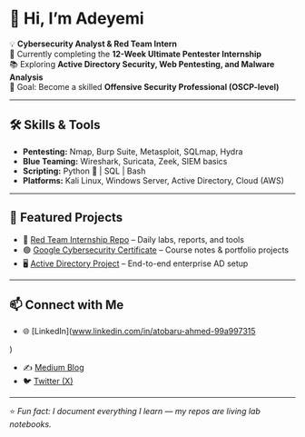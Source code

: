# 👋 Hi, I’m Adeyemi  

💡 **Cybersecurity Analyst & Red Team Intern**  
🔐 Currently completing the **12-Week Ultimate Pentester Internship**  
📚 Exploring **Active Directory Security, Web Pentesting, and Malware Analysis**  
🎯 Goal: Become a skilled **Offensive Security Professional (OSCP-level)**  

---

## 🛠️ Skills & Tools
- **Pentesting:** Nmap, Burp Suite, Metasploit, SQLmap, Hydra  
- **Blue Teaming:** Wireshark, Suricata, Zeek, SIEM basics  
- **Scripting:** Python 🐍 | SQL | Bash  
- **Platforms:** Kali Linux, Windows Server, Active Directory, Cloud (AWS)  

---

## 📂 Featured Projects
- 🔴 [Red Team Internship Repo](https://github.com/Yemi-spice/redteam-internship) – Daily labs, reports, and tools  
- 🟢 [Google Cybersecurity Certificate](https://github.com/Yemi-spice/google-cybersecurity) – Course notes & portfolio projects  
- 🖥️ [Active Directory Project](https://github.com/Yemi-spice/active-directory-lab) – End-to-end enterprise AD setup  

---

## 📫 Connect with Me
- 🌐 [LinkedIn](www.linkedin.com/in/atobaru-ahmed-99a997315

)  
- ✍️ [Medium Blog](https://medium.com/@your-link)  
- 🐦 [Twitter (X)](https://twitter.com/your-link)  

---
⭐️ *Fun fact: I document everything I learn — my repos are living lab notebooks.*
